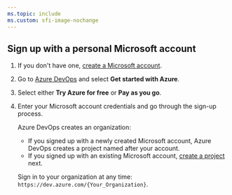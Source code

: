 ```yaml
---
ms.topic: include
ms.custom: sfi-image-nochange
---
```


## Sign up with a personal Microsoft account

1. If you don't have one, [create a Microsoft account](https://azure.microsoft.com/services/devops/).
2. Go to [Azure DevOps](https://azure.microsoft.com/services/devops/) and select **Get started with Azure**.
3. Select either **Try Azure for free** or **Pay as you go**.
4. Enter your Microsoft account credentials and go through the sign-up process.

   Azure DevOps creates an organization:
   - If you signed up with a newly created Microsoft account, Azure DevOps creates a project named after your account.
   - If you signed up with an existing Microsoft account, [create a project](../organizations/projects/create-project.md) next.

   Sign in to your organization at any time: `https://dev.azure.com/{Your_Organization}`.
